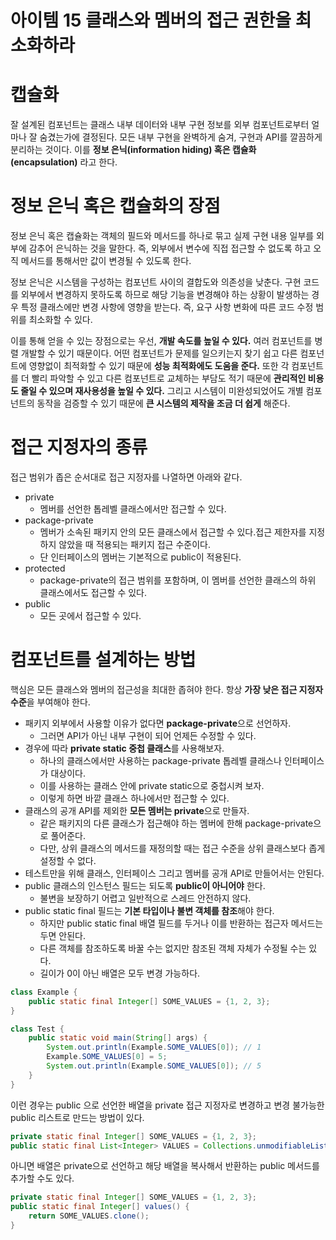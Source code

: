 # 아이템 15 클래스와 멤버의 접근 권한을 최소화하라

# **캡슐화**

잘 설계된 컴포넌트는 클래스 내부 데이터와 내부 구현 정보를 외부 컴포넌트로부터 얼마나 잘 숨겼는가에 결정된다. 모든 내부 구현을 완벽하게 숨겨, 구현과 API를 깔끔하게 분리하는 것이다. 이를 **정보 은닉(information hiding) 혹은 캡슐화(encapsulation)** 라고 한다.

# **정보 은닉 혹은 캡슐화의 장점**

정보 은닉 혹은 캡슐화는 객체의 필드와 메서드를 하나로 묶고 실제 구현 내용 일부를 외부에 감추어 은닉하는 것을 말한다. 즉, 외부에서 변수에 직접 접근할 수 없도록 하고 오직 메서드를 통해서만 값이 변경될 수 있도록 한다.

정보 은닉은 시스템을 구성하는 컴포넌트 사이의 결합도와 의존성을 낮춘다. 구현 코드를 외부에서 변경하지 못하도록 하므로 해당 기능을 변경해야 하는 상황이 발생하는 경우 특정 클래스에만 변경 사항에 영향을 받는다. 즉, 요구 사항 변화에 따른 코드 수정 범위를 최소화할 수 있다.

이를 통해 얻을 수 있는 장점으로는 우선, **개발 속도를 높일 수 있다.** 여러 컴포넌트를 병렬 개발할 수 있기 때문이다. 어떤 컴포넌트가 문제를 일으키는지 찾기 쉽고 다른 컴포넌트에 영향없이 최적화할 수 있기 때문에 **성능 최적화에도 도움을 준다.** 또한 각 컴포넌트를 더 빨리 파악할 수 있고 다른 컴포넌트로 교체하는 부담도 적기 때문에 **관리적인 비용도 줄일 수 있으며 재사용성을 높일 수 있다.** 그리고 시스템이 미완성되었어도 개별 컴포넌트의 동작을 검증할 수 있기 때문에 **큰 시스템의 제작을 조금 더 쉽게** 해준다.

# **접근 지정자의 종류**

접근 범위가 좁은 순서대로 접근 지정자를 나열하면 아래와 같다.

- private
    - 멤버를 선언한 톱레벨 클래스에서만 접근할 수 있다.
- package-private
    - 멤버가 소속된 패키지 안의 모든 클래스에서 접근할 수 있다.접근 제한자를 지정하지 않았을 때 적용되는 패키지 접근 수준이다.
    - 단 인터페이스의 멤버는 기본적으로 public이 적용된다.
- protected
    - package-private의 접근 범위를 포함하며, 이 멤버를 선언한 클래스의 하위 클래스에서도 접근할 수 있다.
- public
    - 모든 곳에서 접근할 수 있다.

# **컴포넌트를 설계하는 방법**

핵심은 모든 클래스와 멤버의 접근성을 최대한 좁혀야 한다. 항상 **가장 낮은 접근 지정자 수준**을 부여해야 한다.

- 패키지 외부에서 사용할 이유가 없다면 **package-private**으로 선언하자.
    - 그러면 API가 아닌 내부 구현이 되어 언제든 수정할 수 있다.
- 경우에 따라 **private static 중첩 클래스**를 사용해보자.
    - 하나의 클래스에서만 사용하는 package-private 톱레벨 클래스나 인터페이스가 대상이다.
    - 이를 사용하는 클래스 안에 private static으로 중첩시켜 보자.
    - 이렇게 하면 바깥 클래스 하나에서만 접근할 수 있다.
- 클래스의 공개 API를 제외한 **모든 멤버는 private**으로 만들자.
    - 같은 패키지의 다른 클래스가 접근해야 하는 멤버에 한해 package-private으로 풀어준다.
    - 다만, 상위 클래스의 메서드를 재정의할 때는 접근 수준을 상위 클래스보다 좁게 설정할 수 없다.
- 테스트만을 위해 클래스, 인터페이스 그리고 멤버를 공개 API로 만들어서는 안된다.
- public 클래스의 인스턴스 필드는 되도록 **public이 아니어야** 한다.
    - 불변을 보장하기 어렵고 일반적으로 스레드 안전하지 않다.
- public static final 필드는 **기본 타입이나 불변 객체를 참조**해야 한다.
    - 하지만 public static final 배열 필드를 두거나 이를 반환하는 접근자 메서드는 두면 안된다.
    - 다른 객체를 참조하도록 바꿀 수는 없지만 참조된 객체 자체가 수정될 수는 있다.
    - 길이가 0이 아닌 배열은 모두 변경 가능하다.

```java
class Example {
    public static final Integer[] SOME_VALUES = {1, 2, 3};
}

class Test {
    public static void main(String[] args) {
        System.out.println(Example.SOME_VALUES[0]); // 1
        Example.SOME_VALUES[0] = 5;
        System.out.println(Example.SOME_VALUES[0]); // 5
    }
}

```

이런 경우는 public 으로 선언한 배열을 private 접근 지정자로 변경하고 변경 불가능한 public 리스트로 만드는 방법이 있다.

```java
private static final Integer[] SOME_VALUES = {1, 2, 3};
public static final List<Integer> VALUES = Collections.unmodifiableList(Arrays.asList(SOME_VALUES));

```

아니면 배열은 private으로 선언하고 해당 배열을 복사해서 반환하는 public 메서드를 추가할 수도 있다.

```java
private static final Integer[] SOME_VALUES = {1, 2, 3};
public static final Integer[] values() {
    return SOME_VALUES.clone();
}
```

